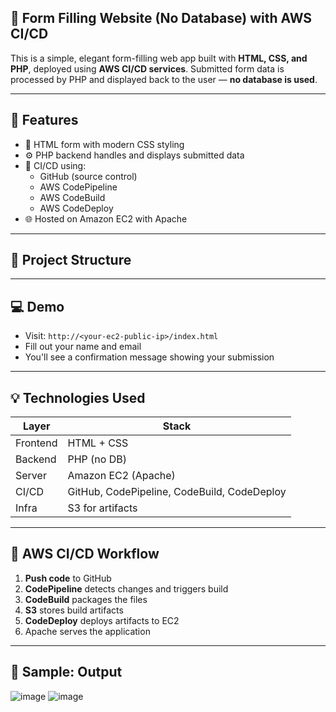 ## 📝 Form Filling Website (No Database) with AWS CI/CD

This is a simple, elegant form-filling web app built with **HTML, CSS, and PHP**, deployed using **AWS CI/CD services**. Submitted form data is processed by PHP and displayed back to the user — **no database is used**.

---

## 🎯 Features

- 📄 HTML form with modern CSS styling
- ⚙️ PHP backend handles and displays submitted data
- 🚀 CI/CD using:
  - GitHub (source control)
  - AWS CodePipeline
  - AWS CodeBuild
  - AWS CodeDeploy
- 🌐 Hosted on Amazon EC2 with Apache

---

## 📁 Project Structure


---

## 💻 Demo

- Visit: `http://<your-ec2-public-ip>/index.html`
- Fill out your name and email
- You'll see a confirmation message showing your submission

---

## 💡 Technologies Used

| Layer        | Stack                  |
|--------------|------------------------|
| Frontend     | HTML + CSS             |
| Backend      | PHP (no DB)            |
| Server       | Amazon EC2 (Apache)    |
| CI/CD        | GitHub, CodePipeline, CodeBuild, CodeDeploy |
| Infra        | S3 for artifacts       |

---

## 🔧 AWS CI/CD Workflow

1. **Push code** to GitHub
2. **CodePipeline** detects changes and triggers build
3. **CodeBuild** packages the files
4. **S3** stores build artifacts
5. **CodeDeploy** deploys artifacts to EC2
6. Apache serves the application

---

## 🧾 Sample:  Output

![image](https://github.com/user-attachments/assets/ad2cf4a4-ff5b-496a-a58f-9cf71d80c391)
![image](https://github.com/user-attachments/assets/ecda51e2-1a15-46e2-ba54-d7d846b89893)

